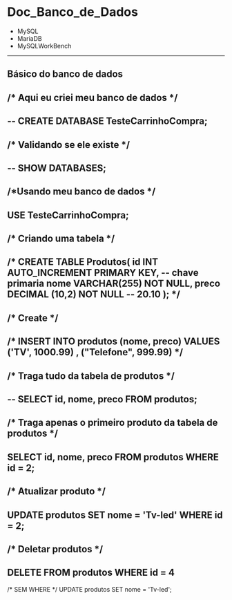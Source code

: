 # Doc_Banco_de_Dados
- MySQL
- MariaDB
- MySQLWorkBench
---
Básico do banco de dados
---
/* Aqui eu criei meu banco de dados */
---
-- CREATE DATABASE TesteCarrinhoCompra;
---
/* Validando se ele existe */
---
-- SHOW DATABASES;
---
/*Usando meu banco de dados */
---
USE TesteCarrinhoCompra;
---

/* Criando uma tabela */
---
/*
CREATE TABLE Produtos(
	id INT AUTO_INCREMENT PRIMARY KEY, -- chave primaria
	nome VARCHAR(255) NOT NULL,
	preco DECIMAL (10,2) NOT NULL -- 20.10
);
*/
---
/* Create */
---
/*
INSERT INTO produtos (nome, preco) 
VALUES
	('TV', 1000.99) , 
	("Telefone", 999.99)
*/
---
/* Traga tudo da tabela de produtos */
---
-- SELECT id, nome, preco FROM produtos;
---
/* Traga apenas o primeiro produto da tabela de produtos */
---
SELECT id, nome, preco FROM produtos WHERE id = 2;
---
/* Atualizar produto */
---
UPDATE produtos SET nome = 'Tv-led'  WHERE id = 2;
---
/* Deletar produtos */
---
DELETE FROM produtos WHERE id = 4
---
/* SEM WHERE */
UPDATE produtos SET nome = 'Tv-led';
